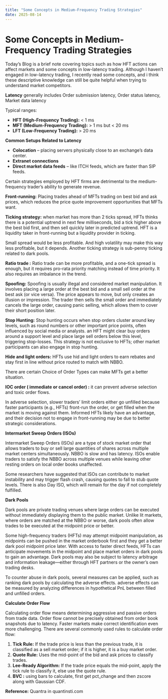 ```yaml
---
title: "Some Concepts in Medium-Frequency Trading Strategies"
date: 2025-08-14
---
```


# Some Concepts in Medium-Frequency Trading Strategies

Today’s Blog is a brief note covering topics such as how HFT actions can affect markets and some concepts in low-latency trading. Although I haven’t engaged in low-latency trading, I recently read some concepts, and i think these descriptive knowledge can still be quite helpful when trying to understand market competitors. 

**Latency** generally includes Order submission latency, Order status latency, Market data latency 

Typical ranges:

- **HFT (High-Frequency Trading):** < 1 ms
- **MFT (Medium-Frequency Trading):** > 1 ms but < 20 ms
- **LFT (Low-Frequency Trading):** > 20 ms

**Common Setups Related to Latency**

- **Colocation** – placing servers physically close to an exchange’s data center.
- **Extranet connections**
- **Direct market data feeds** – like ITCH feeds, which are faster than SIP feeds.

Certain strategies employed by HFT firms are detrimental to the medium-frequency trader’s ability to generate revenue. 

**Front-running:** Placing trades ahead of MFTs trading on best bid and ask prices, which reduces the price quote improvement opportunities that MFTs want.

**Ticking strategy:**  when market has more than 2 ticks spread, HFTs thinks there is a potential uptrend in next few milliseconds, bid a tick higher above the best bid first, and then sell quickly later in predicted uptrend. HFT is a liquidity taker in front-running but a liquidity provider in ticking.

Small spread would be less profitable. And high volatility may make this way less profitable, but it depends. Another ticking strategy is sub-penny ticking related to dark pools.  

**Ratio trade :** Ratio trade can be more profitable, and a one-tick spread is enough, but it requires pro-rata priority matching instead of time priority. It also requires an imbalance in the trend.

**Spoofing:** Spoofing is usually illegal and considered market manipulation. It involves placing a large order at the best bid and a small sell order at the best ask (or vice versa). The price appears to move, but only creates an illusion or impression. The trader then sells the small order and immediately cancels the large order, causing panic selling, which allows them to cover their short position later.

**Stop Hunting:** Stop hunting occurs when stop orders cluster around key levels, such as round numbers or other important price points, often influenced by social media or analysts. an HFT might clear buy orders around a support level and place large sell orders below this level, triggering stop-losses. This strategy is not exclusive to HFTs; other market participants can also engage in stop hunting.

**Hide and light orders:** HFTs use hid and light orders to earn rebates and stay first in line without price routed to match with NBBO.

There are certain Choice of Order Types can make MFTs get a better situation.

**IOC order ( immediate or cancel order) :**  it can prevent adverse selection and toxic order flows. 

In adverse selection, slower traders’ limit orders either go unfilled because faster participants (e.g., HFTs) front-run the order, or get filled when the market is moving against them. Informed HFTs likely have an advantage, and their decision not to engage in front-running may be due to better strategic considerations.

**Intermarket Sweep Orders (ISOs)**

Intermarket Sweep Orders (ISOs) are a type of stock market order that allows traders to buy or sell large quantities of shares across multiple market centers simultaneously. NBBO is slow and has latency. ISOs enable traders to satisfy the NBBO across multiple venues while leaving other resting orders on local order books unaffected.

Some researchers have suggested that ISOs can contribute to market instability and may trigger flash crash, causing quotes to fall to stub quote levels. There is also Day ISO, which will remain for the day if not completely fulfilled.

**Dark Pools**

Dark pools are private trading venues where large orders can be executed without immediately displaying them to the public market. Unlike lit markets, where orders are matched at the NBBO or worse, dark pools often allow trades to be executed at the midpoint price or better.

Some high-frequency traders (HFTs) may attempt midpoint manipulation, as midpoints can be pushed in the market orderbook first and they get a better dark pool midpoint price later. With access to faster direct feeds, HFTs can anticipate movements in the midpoint and place market orders in dark pools to gain an advantage. Dark pools may also be subject to latency arbitrage and information leakage—either through HFT partners or the owner’s own trading desks.

To counter abuse in dark pools, several measures can be applied, such as ranking dark pools by calculating the adverse effects. adverse effects can be measured by analyzing differences in hypothetical PnL between filled and unfilled orders.

**Calculate Order Flow**

Calculating order flow means determining aggressive and passive orders from trade data. Order flow cannot be precisely obtained from order book snapshots due to latency. Faster markets make correct identification even more challenging. There are several commonly used rules to calculate order flow:

1. **Tick Rule:** If the trade price is less than the previous trade, it is classified as a sell market order; if it is higher, it is a buy market order.
2. **Quote Rule:** Uses the mid-point of the bid and ask prices to classify trades.
3. **Lee-Ready Algorithm:** If the trade price equals the mid-point, apply the tick rule to classify it, else use the quote rule.
4. **BVC :** using bars to calculate, first get pct_change and then zscore along with Gaussian CDF.


**Reference:**  Quantra in quantinsti.com
